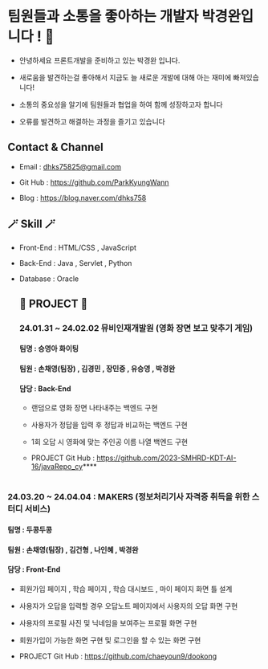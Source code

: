 <h1> 팀원들과 소통을 좋아하는 개발자 박경완입니다 ! 👋</h1>

<!--
**ParkKyungWann/ParkKyungWann** is a ✨ _special_ ✨ repository because its `README.md` (this file) appears on your GitHub profile.

Here are some ideas to get you started:

- 🔭 I’m currently working on ...
- 🌱 I’m currently learning ...
- 👯 I’m looking to collaborate on ...
- 🤔 I’m looking for help with ...
- 💬 Ask me about ...
- 📫 How to reach me: ...
- 😄 Pronouns: ...
- ⚡ Fun fact: ...
-->
- 안녕하세요 프론트개발을 준비하고 있는 박경완 입니다.

- 새로움을 발견하는걸 좋아해서 지금도 늘 새로운 개발에 대해 아는 재미에 빠져있습니다!
  
- 소통의 중요성을 알기에 팀원들과 협업을 하여 함께 성장하고자 합니다
  
- 오류를 발견하고 해결하는 과정을 즐기고 있습니다

<h2> Contact & Channel </h2>

- Email : dhks75825@gmail.com
  
- Git Hub : https://github.com/ParkKyungWann

- Blog : https://blog.naver.com/dhks758

<h2> 🪄 Skill 🪄 </h2>

- Front-End : HTML/CSS , JavaScript
  
- Back-End : Java , Servlet , Python
  
- Database : Oracle

  <h2> 📑 PROJECT 📑 </h2>
  <h3> 24.01.31 ~ 24.02.02 뮤비인재개발원 (영화 장면 보고 맞추기 게임) </h3>

  <h4> 팀명 : 승영아 화이팅 </h4>
  <h4> 팀원 : 손채영(팀장) , 김경민 , 장민중 , 유승영 , 박경완 </h4>
  
  <h4> 담당 : Back-End </h4>
  
  - 랜덤으로 영화 장면 나타내주는 백엔드 구현
  
  - 사용자가 정답을 입력 후 정답과 비교하는 백엔드 구현
    
  - 1회 오답 시 영화에 맞는 주인공 이름 나열 백엔드 구현
    
  - PROJECT Git Hub : https://github.com/2023-SMHRD-KDT-AI-16/javaRepo_cy****
 <h1></h1>
 
  <h3> 24.03.20 ~ 24.04.04 : MAKERS (정보처리기사 자격증 취득을 위한 스터디 서비스) </h3>

  <h4> 팀명 : 두콩두콩 </h4>
  <h4> 팀원 : 손채영(팀장) , 김건형 , 나인혜 , 박경완</h4>

<h4> 담당 : Front-End </h4>

  - 회원가입 페이지 , 학습 페이지 , 학습 대시보드 , 마이 페이지 화면 틀 설계
    
  - 사용자가 오답을 입력할 경우 오답노트 페이지에서 사용자의 오답 화면 구현
    
  - 사용자의 프로필 사진 및 닉네임을 보여주는 프로필 화면 구현
    
  - 회원가입이 가능한 화면 구현 및 로그인을 할 수 있는 화면 구현
    
  - PROJECT Git Hub : https://github.com/chaeyoun9/dookong
  


